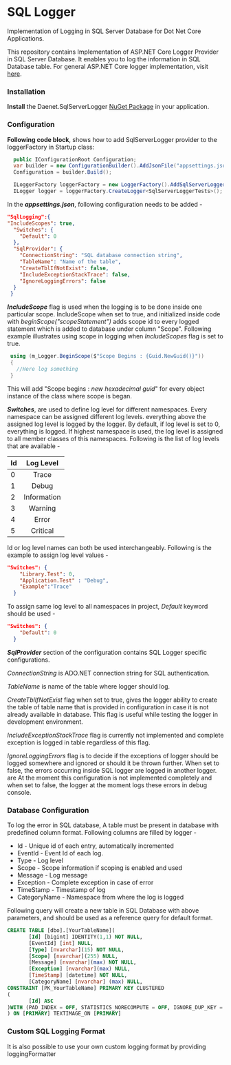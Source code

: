 # SQL Logger
Implementation of Logging in SQL Server Database for Dot Net Core Applications.

This repository contains Implementation of ASP.NET Core Logger Provider in SQL Server Database. It enables you to log the information in SQL Database table. For general ASP.NET Core logger implementation, visit [here](https://github.com/aspnet/Logging "ASP.NET Core Logging").

### Installation 


**Install** the Daenet.SqlServerLogger [NuGet Package](http:// "Link missing") in your application.

### Configuration

**Following code block**, shows how to add SqlServerLogger provider to the loggerFactory in Startup class:

```C#
  public IConfigurationRoot Configuration;
  var builder = new ConfigurationBuilder().AddJsonFile("appsettings.json");
  Configuration = builder.Build();

  ILoggerFactory loggerFactory = new LoggerFactory().AddSqlServerLogger(Configuration.GetSection("SqlLogging"));
  ILogger logger = loggerFactory.CreateLogger<SqlServerLoggerTests>();
  ```

In the ***appsettings.json***, following configuration needs to be added - 

```JSON
"SqlLogging":{
"IncludeScopes": true,
  "Switches": {
    "Default": 0
  },
  "SqlProvider": {
    "ConnectionString": "SQL database connection string",
    "TableName": "Name of the table",
    "CreateTblIfNotExist": false,
    "IncludeExceptionStackTrace": false,
    "IgnoreLoggingErrors": false
  }
 }
```
***IncludeScope*** flag is used when the logging is to be done inside one particular scope. IncludeScope when set to true, and initialized inside code with *beginScope("scopeStatement")* adds scope id to every logged statement which is added to database under column "Scope".
Following example illustrates using scope in logging when *IncludeScopes* flag is set to true.

```C#
 using (m_Logger.BeginScope($"Scope Begins : {Guid.NewGuid()}"))
 {
   //Here log something
 }
```
This will add "Scope begins : *new hexadecimal guid*" for every object instance of the class where scope is began.

***Switches***, are used to define log level for different namespaces. Every namespace can be assigned different log levels. everything above the assigned log level is logged by the logger. By default, if log level is set to 0, everything is logged. If highest namespace is used, the log level is assigned to all member classes of this namespaces.
Following is the list of log levels that are available - 

| Id            | Log Level     |
| ------------- |:-------------:|
| 0             | Trace         |
| 1             | Debug         |
| 2             | Information   |
| 3             | Warning       |
| 4             | Error         |
| 5             | Critical      |

Id or log level names can both be used interchangeably. Following is the example to assign log level values - 

```JSON
"Switches": {
    "Library.Test": 0,
    "Application.Test" : "Debug",
    "Example":"Trace"
  }
```
To assign same log level to all namespaces in project, *Default* keyword should be used -

```JSON
"Switches": {
    "Default": 0
  }
```

***SqlProvider*** section of the configuration contains SQL Logger specific configurations.


*ConnectionString* is ADO.NET connection string for SQL authentication.

*TableName* is name of the table where logger should log.

*CreateTblIfNotExist* flag when set to true, gives the logger ability to create the table of table name that is provided in configuration in case it is not already available in database.
This flag is useful while testing the logger in development environment.

*IncludeExceptionStackTrace* flag is currently not implemented and complete exception is logged in table regardless of this flag.

*IgnoreLoggingErrors* flag is to decide if the exceptions of logger should be logged somewhere and ignored or should it be thrown further. When set to false, the errors occurring inside SQL logger are logged in another logger. are  At the moment this configuration is not implemented completely and when set to false, the logger at the moment logs these errors in debug console.

### Database Configuration

To log the error in SQL database, A table must be present in database with predefined column format. Following columns are filled by logger - 

* Id     -   Unique id of each entry, automatically incremented
* EventId  - Event Id of each log. 
* Type - Log level
* Scope - Scope information if scoping is enabled and used
* Message - Log message
* Exception - Complete exception in case of error
* TimeStamp - Timestamp of log
* CategoryName - Namespace from where the log is logged


Following query will create a new table in SQL Database with above parameters, and should be used as a reference query for default format.

```SQL
CREATE TABLE [dbo].[YourTableName](
       [Id] [bigint] IDENTITY(1,1) NOT NULL,
       [EventId] [int] NULL,
       [Type] [nvarchar](15) NOT NULL,
       [Scope] [nvarchar](255) NULL,
       [Message] [nvarchar](max) NOT NULL,
       [Exception] [nvarchar](max) NULL,
       [TimeStamp] [datetime] NOT NULL,
       [CategoryName] [nvarchar] (max) NULL,
CONSTRAINT [PK_YourTableName] PRIMARY KEY CLUSTERED 
(
       [Id] ASC
)WITH (PAD_INDEX = OFF, STATISTICS_NORECOMPUTE = OFF, IGNORE_DUP_KEY = OFF, ALLOW_ROW_LOCKS = ON, ALLOW_PAGE_LOCKS = ON) ON [PRIMARY]
) ON [PRIMARY] TEXTIMAGE_ON [PRIMARY]
```

### Custom SQL Logging Format

It is also possible to use your own custom logging format by providing loggingFormatter
